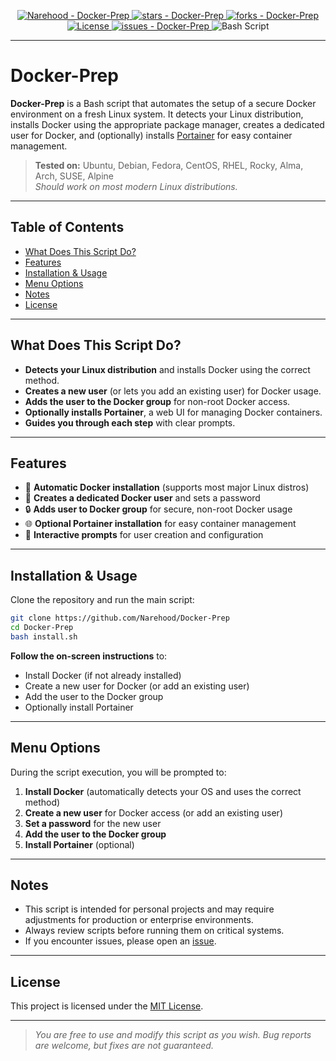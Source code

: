 <p align="center">
  <a href="https://github.com/Narehood/Docker-Prep" title="Go to GitHub repo">
    <img src="https://img.shields.io/static/v1?label=Narehood&message=Docker-Prep&color=blue&logo=github" alt="Narehood - Docker-Prep" />
  </a>
  <a href="https://github.com/Narehood/Docker-Prep">
    <img src="https://img.shields.io/github/stars/Narehood/Docker-Prep?style=social" alt="stars - Docker-Prep" />
  </a>
  <a href="https://github.com/Narehood/Docker-Prep">
    <img src="https://img.shields.io/github/forks/Narehood/Docker-Prep?style=social" alt="forks - Docker-Prep" />
  </a>
  <a href="https://github.com/Narehood/Docker-Prep/blob/main/LICENSE">
    <img src="https://img.shields.io/badge/License-MIT-blue" alt="License" />
  </a>
  <a href="https://github.com/Narehood/Docker-Prep/issues">
    <img src="https://img.shields.io/github/issues/Narehood/Docker-Prep" alt="issues - Docker-Prep" />
  </a>
  <img src="https://img.shields.io/badge/bash_script-%23121011.svg?style=for-the-badge&logo=gnu-bash&logoColor=white" alt="Bash Script" />
</p>

---

# Docker-Prep

**Docker-Prep** is a Bash script that automates the setup of a secure Docker environment on a fresh Linux system. It detects your Linux distribution, installs Docker using the appropriate package manager, creates a dedicated user for Docker, and (optionally) installs [Portainer](https://www.portainer.io/) for easy container management.

> **Tested on:** Ubuntu, Debian, Fedora, CentOS, RHEL, Rocky, Alma, Arch, SUSE, Alpine  
> _Should work on most modern Linux distributions._

---

## Table of Contents

- [What Does This Script Do?](#what-does-this-script-do)
- [Features](#features)
- [Installation & Usage](#installation--usage)
- [Menu Options](#menu-options)
- [Notes](#notes)
- [License](#license)

---

## What Does This Script Do?

- **Detects your Linux distribution** and installs Docker using the correct method.
- **Creates a new user** (or lets you add an existing user) for Docker usage.
- **Adds the user to the Docker group** for non-root Docker access.
- **Optionally installs Portainer**, a web UI for managing Docker containers.
- **Guides you through each step** with clear prompts.

---

## Features

- 🐳 **Automatic Docker installation** (supports most major Linux distros)
- 👤 **Creates a dedicated Docker user** and sets a password
- 🔒 **Adds user to Docker group** for secure, non-root Docker usage
- 🌐 **Optional Portainer installation** for easy container management
- 📝 **Interactive prompts** for user creation and configuration

---

## Installation & Usage

Clone the repository and run the main script:

```sh
git clone https://github.com/Narehood/Docker-Prep
cd Docker-Prep
bash install.sh
```

**Follow the on-screen instructions** to:

- Install Docker (if not already installed)
- Create a new user for Docker (or add an existing user)
- Add the user to the Docker group
- Optionally install Portainer

---

## Menu Options

During the script execution, you will be prompted to:

1. **Install Docker** (automatically detects your OS and uses the correct method)
2. **Create a new user** for Docker access (or add an existing user)
3. **Set a password** for the new user
4. **Add the user to the Docker group**
5. **Install Portainer** (optional)

---

## Notes

- This script is intended for personal projects and may require adjustments for production or enterprise environments.
- Always review scripts before running them on critical systems.
- If you encounter issues, please open an [issue](https://github.com/Narehood/Docker-Prep/issues).

---

## License

This project is licensed under the [MIT License](https://github.com/Narehood/Docker-Prep/blob/main/LICENSE).

---

> _You are free to use and modify this script as you wish. Bug reports are welcome, but fixes are not guaranteed._
